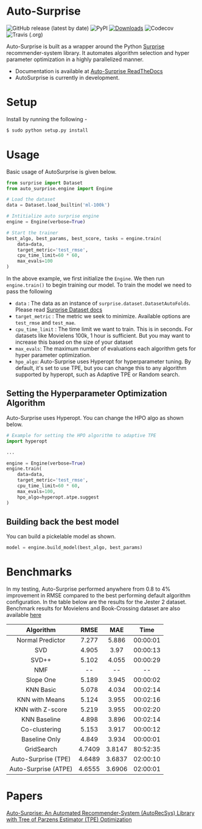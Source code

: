 # Auto-Surprise

![GitHub release (latest by date)](https://img.shields.io/github/v/release/BeelGroup/Auto-Surprise) ![PyPI](https://img.shields.io/pypi/v/Auto-Surprise.svg) [![Downloads](https://pepy.tech/badge/auto-surprise)](https://pepy.tech/project/auto-surprise) ![Codecov](https://img.shields.io/codecov/c/github/BeelGroup/Auto-Surprise.svg) ![Travis (.org)](https://img.shields.io/travis/BeelGroup/Auto-Surprise.svg)

Auto-Surprise is built as a wrapper around the Python [Surprise](https://surprise.readthedocs.io/en/stable/index.html) recommender-system library. It automates algorithm selection and hyper parameter optimization in a highly parallelized manner. 

- Documentation is available at [Auto-Surprise ReadTheDocs](https://auto-surprise.readthedocs.io/en/stable/)
- AutoSurprise is currently in development.

# Setup

Install by running the following -

```bash
$ sudo python setup.py install
```

# Usage

Basic usage of AutoSurprise is given below.

```python
from surprise import Dataset
from auto_surprise.engine import Engine

# Load the dataset
data = Dataset.load_builtin('ml-100k')

# Intitialize auto surprise engine
engine = Engine(verbose=True)

# Start the trainer
best_algo, best_params, best_score, tasks = engine.train(
    data=data, 
    target_metric='test_rmse', 
    cpu_time_limit=60 * 60, 
    max_evals=100
)
```

In the above example, we first initialize the `Engine`. We then run `engine.train()` to begin training our model. To train the model we need to pass the following

- `data` : The data as an instance of `surprise.dataset.DatasetAutoFolds`. Please read [Surprise Dataset docs](https://surprise.readthedocs.io/en/stable/dataset.html)
- `target_metric` : The metric we seek to minimize. Available options are `test_rmse` and `test_mae`.
- `cpu_time_limit` : The time limit we want to train. This is in seconds. For datasets like Movielens 100k, 1 hour is sufficient. But you may want to increase this based on the size of your dataset
- `max_evals`: The maximum number of evaluations each algorithm gets for hyper parameter optimization.
- `hpo_algo`: Auto-Surprise uses Hyperopt for hyperparameter tuning. By default, it's set to use TPE, but you can change this to any algorithm supported by hyperopt, such as Adaptive TPE or Random search.

## Setting the Hyperparameter Optimization Algorithm

Auto-Surprise uses Hyperopt. You can change the HPO algo as shown below.

```python
# Example for setting the HPO algorithm to adaptive TPE
import hyperopt

...

engine = Engine(verbose=True)
engine.train(
    data=data,
    target_metric='test_rmse',
    cpu_time_limit=60 * 60,
    max_evals=100,
    hpo_algo=hyperopt.atpe.suggest
)
```

## Building back the best model

You can build a pickelable model as shown.

```python
model = engine.build_model(best_algo, best_params)
```

# Benchmarks

In my testing, Auto-Surprise performed anywhere from 0.8 to 4% improvement in RMSE compared to the best performing default algorithm configuration. In the table below are the results for the Jester 2 dataset. Benchmark results for Movielens and Book-Crossing dataset are also available [here](https://auto-surprise.readthedocs.io/en/stable/benchmarks/results.html)

|       Algorithm      |  RMSE  |   MAE  |   Time   |
|:--------------------:|:------:|:------:|:--------:|
| Normal Predictor     |  7.277 |  5.886 | 00:00:01 |
| SVD                  |  4.905 |  3.97  | 00:00:13 |
| SVD++                |  5.102 |  4.055 | 00:00:29 |
| NMF                  |   --   |   --   |    --    |
| Slope One            |  5.189 |  3.945 | 00:00:02 |
| KNN Basic            |  5.078 |  4.034 | 00:02:14 |
| KNN with Means       |  5.124 |  3.955 | 00:02:16 |
| KNN with   Z-score   |  5.219 |  3.955 | 00:02:20 |
| KNN Baseline         |  4.898 |  3.896 | 00:02:14 |
| Co-clustering        |  5.153 |  3.917 | 00:00:12 |
| Baseline Only        |  4.849 |  3.934 | 00:00:01 |
| GridSearch           | 4.7409 | 3.8147 | 80:52:35 |
| Auto-Surprise (TPE)  | 4.6489 | 3.6837 | 02:00:10 |
| Auto-Surprise (ATPE) | 4.6555 | 3.6906 | 02:00:01 |

# Papers

[Auto-Surprise: An Automated Recommender-System (AutoRecSys) Library with Tree of Parzens Estimator (TPE) Optimization](https://dl.acm.org/doi/abs/10.1145/3383313.3411467?casa_token=ADmaOhK2tHgAAAAA:4UXHmuLXM_gJYQdUZp7ab5hwn-eNv2Daot5FtfYLG3m1KYLc99Y1_rhwzY2qcCJySUhoFBAfGnt5Qg)
